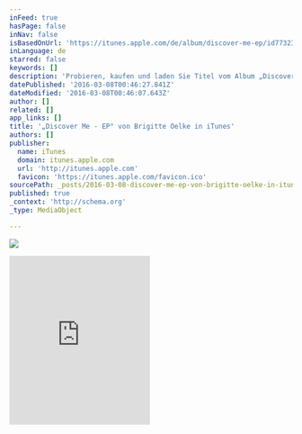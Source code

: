```yaml
---
inFeed: true
hasPage: false
inNav: false
isBasedOnUrl: 'https://itunes.apple.com/de/album/discover-me-ep/id773235693'
inLanguage: de
starred: false
keywords: []
description: 'Probieren, kaufen und laden Sie Titel vom Album „Discover Me - EP", unter anderem „Virtual Reality", „Lonely Tears", „Make Your Life Whole" und viele mehr. Kaufen Sie das Album für 5,99 €. Titel gibt es ab 1,29 €.'
datePublished: '2016-03-08T00:46:27.841Z'
dateModified: '2016-03-08T00:46:07.643Z'
author: []
related: []
app_links: []
title: '„Discover Me - EP" von Brigitte Oelke in iTunes'
authors: []
publisher:
  name: iTunes
  domain: itunes.apple.com
  url: 'http://itunes.apple.com'
  favicon: 'https://itunes.apple.com/favicon.ico'
sourcePath: _posts/2016-03-08-discover-me-ep-von-brigitte-oelke-in-itunes.md
published: true
_context: 'http://schema.org'
_type: MediaObject

---
```

![](https://the-grid-user-content.s3-us-west-2.amazonaws.com/7794e919-d8b1-4c60-9137-7fa375bbd2a4.jpg)

<iframe src="https://cdn.embedly.com/widgets/media.html?src=http%3A%2F%2Fwidgets.itunes.apple.com%2Fwidget.html%3Fc%3Dde%26brc%3DFFFFFF%26blc%3DFFFFFF%26trc%3DFFFFFF%26tlc%3DFFFFFF%26d%3D%26t%3D%26m%3Dsoftware%26e%3Dalbum%26w%3D250%26h%3D300%26ids%3D773235693%26wt%3Ddiscovery%26partnerId%3D%26affiliate_id%3D%26at%3D%26ct%3D&amp;url=https%3A%2F%2Fitunes.apple.com%2Fde%2Falbum%2Fdiscover-me-ep%2Fid773235693&amp;image=http%3A%2F%2Fis2.mzstatic.com%2Fimage%2Fthumb%2FMusic%2Fv4%2F6b%2Fb5%2F0c%2F6bb50cfc-bd04-1753-1b9e-0fa31f7c2d1c%2Fsource%2F1200x630bf.jpg&amp;key=b7d04c9b404c499eba89ee7072e1c4f7&amp;type=text%2Fhtml&amp;schema=apple" width="250" height="300" scrolling="no" frameborder="0" allowfullscreen="allowfullscreen" style=""></iframe>